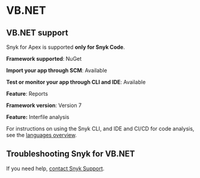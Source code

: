# VB.NET

## VB.NET support <a href="#code-analysis" id="code-analysis"></a>

Snyk for Apex is supported **only for Snyk Code**.

**Framework supported**: NuGet

**Import your app through SCM**: Available

**Test or monitor your app through CLI and IDE**: Available

**Feature**: Reports

**Framework version**: Version 7

**Feature:** Interfile analysis

For instructions on using the Snyk CLI, and IDE and CI/CD for code analysis, see the [languages overview](./).

## Troubleshooting Snyk for VB.NET <a href="#troubleshooting" id="troubleshooting"></a>

If you need help, [contact Snyk Support](https://support.snyk.io/hc/en-us).
